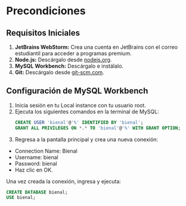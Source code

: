 # Precondiciones

## Requisitos Iniciales

1. **JetBrains WebStorm:** Crea una cuenta en JetBrains con el correo estudiantil para acceder a programas premium.
2. **Node.js:** Descárgalo desde [nodejs.org](https://nodejs.org/en).
3. **MySQL Workbench:** Descárgalo e instálalo.
4. **Git:** Descárgalo desde [git-scm.com](https://git-scm.com).

## Configuración de MySQL Workbench

1. Inicia sesión en tu Local instance con tu usuario root.
2. Ejecuta los siguientes comandos en la terminal de MySQL:
   ```sql
   CREATE USER 'bienal'@'%' IDENTIFIED BY 'bienal';
   GRANT ALL PRIVILEGES ON *.* TO 'bienal'@'%' WITH GRANT OPTION;

3. Regresa a la pantalla principal y crea una nueva conexión:

- Connection Name: Bienal
- Username: bienal
- Password: bienal
- Haz clic en OK.

Una vez creada la conexión, ingresa y ejecuta:
```sql
CREATE DATABASE bienal;
USE bienal;
